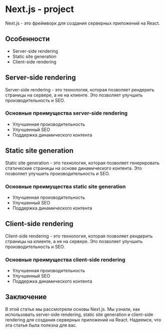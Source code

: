 # Next.js - project

Next.js - это фреймворк для создания серверных приложений на React.

## Особенности

*   Server-side rendering
*   Static site generation
*   Client-side rendering

## Server-side rendering

Server-side rendering - это технология, которая позволяет рендерить страницы на сервере, а не на клиенте. Это позволяет улучшить производительность и SEO.

### Основные преимущества server-side rendering

*   Улучшенная производительность
*   Улучшенный SEO
*   Поддержка динамического контента

## Static site generation

Static site generation - это технология, которая позволяет генерировать статические страницы на основе динамического контента. Это позволяет улучшить производительность и SEO.

### Основные преимущества static site generation

*   Улучшенная производительность
*   Улучшенный SEO
*   Поддержка динамического контента

## Client-side rendering

Client-side rendering - это технология, которая позволяет рендерить страницы на клиенте, а не на сервере. Это позволяет улучшить производительность и SEO.

### Основные преимущества client-side rendering

*   Улучшенная производительность
*   Улучшенный SEO
*   Поддержка динамического контента

## Заключение

В этой статье мы рассмотрели основы Next.js. Мы узнали, как использовать server-side rendering, static site generation и client-side rendering для создания серверных приложений на React. Надеемся, что эта статья была полезна для вас.